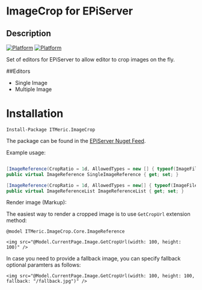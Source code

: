
# ImageCrop for EPiServer

## Description


[![Platform](https://img.shields.io/badge/Platform-.NET%204.6.1-blue.svg?style=flat)](https://msdn.microsoft.com/en-us/library/w0x726c2%28v=vs.110%29.aspx)
[![Platform](https://img.shields.io/badge/Episerver%20-%2011-orange.svg?style=flat)](https://world.episerver.com/cms/)

Set of editors for EPiServer to allow editor to crop images on the fly.

##Editors
* Single Image 
* Multiple Image


# Installation
`Install-Package ITMeric.ImageCrop`

The package can be found in the [EPiServer Nuget Feed](http://nuget.episerver.com/).

Example usage:
```C#

[ImageReference(CropRatio = 1d, AllowedTypes = new [] { typeof(ImageFile)})]
public virtual ImageReference SingleImageReference { get; set; }

[ImageReference(CropRatio = 1d, AllowedTypes = new[] { typeof(ImageFile) })]
public virtual ImageReferenceList ImageReferenceList { get; set; }

```

Render image (Markup):

The easiest way to render a cropped image is to use `GetCropUrl` extension method:

```
@model ITMeric.ImageCrop.Core.ImageReference
    
<img src="@Model.CurrentPage.Image.GetCropUrl(width: 100, height: 100)" />

```

In case you need to provide a fallback image, you can specify fallback optional paramters as follows:

```
<img src="@Model.CurrentPage.Image.GetCropUrl(width: 100, height: 100, fallback: "/fallback.jpg")" />
```
